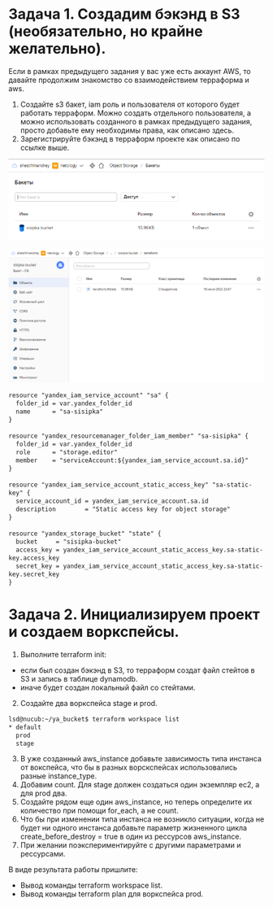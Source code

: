 #   Задача 1. Создадим бэкэнд в S3 (необязательно, но крайне желательно).

Если в рамках предыдущего задания у вас уже есть аккаунт AWS, то давайте продолжим знакомство со взаимодействием терраформа и aws.

1. Создайте s3 бакет, iam роль и пользователя от которого будет работать терраформ. Можно создать отдельного пользователя, а можно использовать созданного в рамках предыдущего задания, просто добавьте ему необходимы права, как описано здесь.
2. Зарегистрируйте бэкэнд в терраформ проекте как описано по ссылке выше.

<p align="left">
  <img src="./pic/bucket_yandex.png">
</p>

<p align="left">
  <img src="./pic/bucket_yandex2.png">
</p>

```
resource "yandex_iam_service_account" "sa" {
  folder_id = var.yandex_folder_id
  name      = "sa-sisipka"
}

resource "yandex_resourcemanager_folder_iam_member" "sa-sisipka" {
  folder_id = var.yandex_folder_id
  role      = "storage.editor"
  member    = "serviceAccount:${yandex_iam_service_account.sa.id}"
}

resource "yandex_iam_service_account_static_access_key" "sa-static-key" {
  service_account_id = yandex_iam_service_account.sa.id
  description        = "Static access key for object storage"
}

resource "yandex_storage_bucket" "state" {
  bucket     = "sisipka-bucket"
  access_key = yandex_iam_service_account_static_access_key.sa-static-key.access_key
  secret_key = yandex_iam_service_account_static_access_key.sa-static-key.secret_key
}
```

#  Задача 2. Инициализируем проект и создаем воркспейсы.

1. Выполните terraform init:
- если был создан бэкэнд в S3, то терраформ создат файл стейтов в S3 и запись в таблице dynamodb.
- иначе будет создан локальный файл со стейтами.
2. Создайте два воркспейса stage и prod.

```
lsd@nucub:~/ya_bucket$ terraform workspace list
* default
  prod
  stage
```

3. В уже созданный aws_instance добавьте зависимость типа инстанса от вокспейса, что бы в разных ворскспейсах использовались разные instance_type.
4. Добавим count. Для stage должен создаться один экземпляр ec2, а для prod два.
5. Создайте рядом еще один aws_instance, но теперь определите их количество при помощи for_each, а не count.
6. Что бы при изменении типа инстанса не возникло ситуации, когда не будет ни одного инстанса добавьте параметр жизненного цикла create_before_destroy = true в один из рессурсов aws_instance.
7. При желании поэкспериментируйте с другими параметрами и рессурсами.

В виде результата работы пришлите:

- Вывод команды terraform workspace list.
- Вывод команды terraform plan для воркспейса prod.